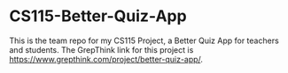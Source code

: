 # CS115-Better-Quiz-App
This is the team repo for my CS115 Project, a Better Quiz App for 
teachers and students. The GrepThink link for this project is 
https://www.grepthink.com/project/better-quiz-app/.
